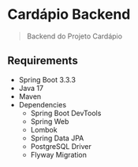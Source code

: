 # Cardápio Backend
>  Backend do Projeto Cardápio

## Requirements
- Spring Boot 3.3.3
- Java 17
- Maven 
- Dependencies
  - Spring Boot DevTools
  - Spring Web
  - Lombok
  - Spring Data JPA
  - PostgreSQL Driver
  - Flyway Migration 
